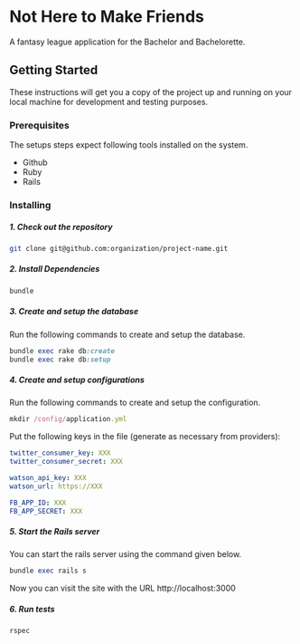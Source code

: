 # Not Here to Make Friends
A fantasy league application for the Bachelor and Bachelorette.

## Getting Started

These instructions will get you a copy of the project up and running on your local machine for development and testing purposes. 

### Prerequisites

The setups steps expect following tools installed on the system.

- Github
- Ruby 
- Rails

### Installing

##### 1. Check out the repository

```bash
git clone git@github.com:organization/project-name.git
```
##### 2. Install Dependencies


```ruby
bundle
```
##### 3. Create and setup the database

Run the following commands to create and setup the database.

```ruby
bundle exec rake db:create
bundle exec rake db:setup
```

##### 4. Create and setup configurations

Run the following commands to create and setup the configuration.

```ruby
mkdir /config/application.yml
```

Put the following keys in the file (generate as necessary from providers):

```yaml
twitter_consumer_key: XXX
twitter_consumer_secret: XXX

watson_api_key: XXX
watson_url: https://XXX

FB_APP_ID: XXX
FB_APP_SECRET: XXX
```

##### 5. Start the Rails server

You can start the rails server using the command given below.

```ruby
bundle exec rails s
```

Now you can visit the site with the URL http://localhost:3000

##### 6. Run tests

```bash
rspec
```